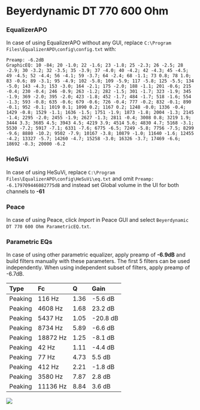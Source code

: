 # Beyerdynamic DT 770 600 Ohm

### EqualizerAPO
In case of using EqualizerAPO without any GUI, replace `C:\Program Files\EqualizerAPO\config\config.txt`
with:
```
Preamp: -6.2dB
GraphicEQ: 10 -84; 20 -1.0; 22 -1.6; 23 -1.8; 25 -2.3; 26 -2.5; 28 -2.9; 30 -3.2; 32 -3.5; 35 -3.9; 37 -4.0; 40 -4.2; 42 -4.3; 45 -4.5; 49 -4.5; 52 -4.4; 56 -4.1; 59 -3.7; 64 -2.4; 68 -1.1; 73 0.8; 78 1.0; 83 -0.6; 89 -3.1; 95 -4.9; 102 -5.8; 109 -5.9; 117 -5.8; 125 -5.5; 134 -5.0; 143 -4.3; 153 -3.0; 164 -2.1; 175 -2.0; 188 -1.1; 201 -0.6; 215 -0.4; 230 -0.4; 246 -0.9; 263 -1.2; 282 -1.5; 301 -1.7; 323 -1.9; 345 -1.9; 369 -2.0; 395 -2.0; 423 -1.8; 452 -1.7; 484 -1.7; 518 -1.6; 554 -1.3; 593 -0.8; 635 -0.6; 679 -0.6; 726 -0.4; 777 -0.2; 832 -0.1; 890 -0.1; 952 -0.1; 1019 0.1; 1090 0.2; 1167 0.2; 1248 -0.0; 1336 -0.4; 1429 -0.8; 1529 -1.1; 1636 -1.5; 1751 -1.9; 1873 -1.8; 2004 -1.3; 2145 -1.4; 2295 -2.0; 2455 -1.9; 2627 -1.3; 2811 -0.4; 3008 0.8; 3219 1.9; 3444 3.3; 3685 4.5; 3943 4.5; 4219 3.9; 4514 5.6; 4830 4.7; 5168 -3.1; 5530 -7.2; 5917 -7.1; 6331 -7.6; 6775 -6.5; 7249 -5.8; 7756 -7.5; 8299 -9.6; 8880 -10.2; 9502 -7.9; 10167 -3.8; 10879 -1.0; 11640 -1.6; 12455 -4.2; 13327 -5.7; 14260 -4.7; 15258 -3.0; 16326 -3.7; 17469 -6.6; 18692 -8.3; 20000 -6.2
```

### HeSuVi
In case of using HeSuVi, replace `C:\Program Files\EqualizerAPO\config\HeSuVi\eq.txt` and omit `Preamp:
-6.179709446082775dB` and instead set Global volume in the UI for both channels to **-61**

### Peace
In case of using Peace, click *Import* in Peace GUI and select `Beyerdynamic DT 770 600 Ohm ParametricEQ.txt`.

### Parametric EQs
In case of using other parametric equalizer, apply preamp of **-6.9dB** and build filters manually
with these parameters. The first 5 filters can be used independently.
When using independent subset of filters, apply preamp of -6.7dB.

| Type    | Fc       |    Q | Gain     |
|:--------|:---------|:-----|:---------|
| Peaking | 116 Hz   | 1.36 | -5.6 dB  |
| Peaking | 4608 Hz  | 1.68 | 23.2 dB  |
| Peaking | 5437 Hz  | 1.05 | -20.8 dB |
| Peaking | 8734 Hz  | 5.89 | -6.6 dB  |
| Peaking | 18872 Hz | 1.25 | -8.1 dB  |
| Peaking | 42 Hz    | 1.11 | -4.4 dB  |
| Peaking | 77 Hz    | 4.73 | 5.5 dB   |
| Peaking | 412 Hz   | 2.21 | -1.8 dB  |
| Peaking | 3580 Hz  | 7.87 | 2.8 dB   |
| Peaking | 11136 Hz | 8.84 | 3.6 dB   |

![](https://raw.githubusercontent.com/jaakkopasanen/AutoEq/master/results/innerfidelity/sbaf-serious/Beyerdynamic%20DT%20770%20600%20Ohm/Beyerdynamic%20DT%20770%20600%20Ohm.png)